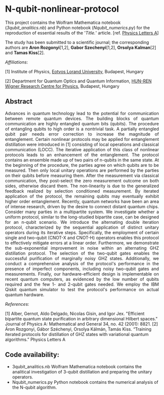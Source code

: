 # N-qubit-nonlinear-protocol

This project contains the Wolfram Mathematica notebook (*3qubit_analitics.nb*) and Python notebook (*Nqubit_numerics.py*) for the reproduction of essential results of the '*Title.*' article. [ref. [Physics Letters A](https://doi.org/10.1016/j.physleta.2024.129349
)]

The study has been submitted to a scientific journal; the corresponding authors are **Aron Rozgonyi**[1,2], **Gabor Szechenyi**[1,2], **Orsolya Kalman**[2] and **Tamas Kiss**[2].

*Affiliations*:

[1] Institute of Physics, [Eotvos Lorand University](https://www.elte.hu/en/), Budapest, Hungary

[2] Department for Quantum Optics and Quantum Information, [HUN-REN Wigner Research Centre for Physics](https://wigner.hu/en/news), Budapest, Hungary


## Abstract

<p align="justify">
Advances in quantum technology lead to the potential for communication between remote quantum devices. The building blocks of quantum communication are highly entangled quantum bits (qubits).  The procedure of entangling qubits to high order is a nontrivial task. A partially entangled qubit pair needs error correction to increase the magnitude of entanglement. Certain nonlinear protocols may be applied for entanglement distillation were introduced in [1] consisting of local operations and classical communication (LOCC). The iterative application of this class of nonlinear protocols leads to an enhancement of the entanglement.
The protocol contains an ensemble made up of two pairs of n-qubits in the same state. At the beginning of the procedure, the parties agree on which qubits are to be measured. Then only local unitary operations are performed by the parties on their qubits before measuring them. After the measurement via classical communication, they post-select the zero measurement outcome on both sides, otherwise discard them. The non-linearity is due to the generalized feedback realized by selection conditioned measurement. By iterated application of the protocol, the remaining qubits may eventually exhibit higher order entanglement.
Recently, quantum networks have been an area of intense research, driven by the desire to connect distant quantum chips. Consider many parties in a multipartite system. We investigate whether a uniform protocol, similar to the long-studied bipartite case, can be designed for an n-qubit scenario. 
We introduce the alternating double iteration protocol, characterized by the sequential application of distinct unitary operators during its iterative steps. Specifically, the employment of  certain single and two-qubit (CNOT-X and CNOT-H) operators enables this protocol to effectively mitigate errors at a linear order. Furthermore, we demonstrate the sub-exponential improvement in noise within an alternating GHZ distillation protocol. The selection of the two-qubit gates enables the successful purification of marginally noisy GHZ states. Additionally, we conduct a comprehensive analysis of the protocol's performance in the presence of imperfect components, including noisy two-qubit gates and measurements. 
Finally, our hardware-efficient design is implementable on recent quantum computers, as evidenced by the low number of qubits required and the few 1- and 2-qubit gates needed. We employ the IBM Qiskit quantum simulator to test the protocol's performance on actual quantum hardware.
</p>

*References*:

[1] Alber, Gernot, Aldo Delgado, Nicolas Gisin, and Igor Jex. "Efficient bipartite quantum state purification in arbitrary dimensional Hilbert spaces." Journal of Physics A: Mathematical and General 34, no. 42 (2001): 8821.
[2] Áron Rozgonyi, Gábor Széchenyi, Orsolya Kálmán, Tamás Kiss. “Training iterated protocols for distillation of GHZ states with variational quantum algorithms.” Physics Letters A

## Code availability:
* 3qubit_analitics.nb Wolfram Mathematica notebook contains the analitical investigation of 3-qubit distillation and preparing the unitary operators.
* Nqubit_numerics.py Python notebook contains the numerical analysis of the N-qubit algorithm.
